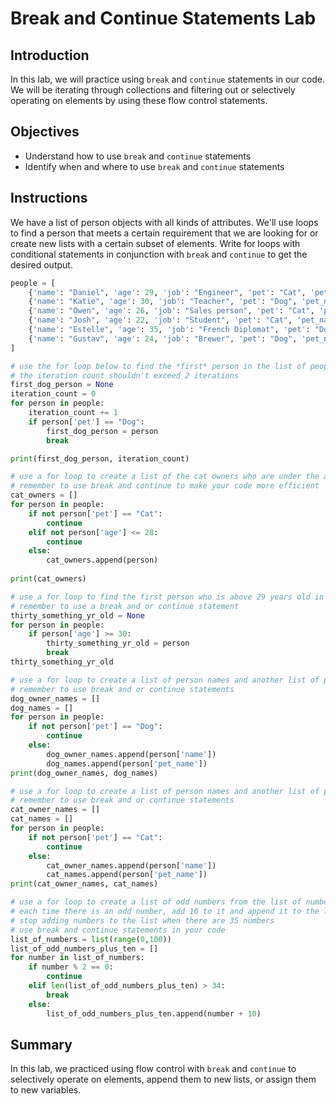 
# Break and Continue Statements Lab

## Introduction
In this lab, we will practice using `break` and `continue` statements in our code. We will be iterating through collections and filtering out or selectively operating on elements by using these flow control statements.

## Objectives

* Understand how to use `break` and `continue` statements
* Identify when and where to use `break` and `continue` statements

## Instructions

We have a list of person objects with all kinds of attributes. We'll use loops to find a person that meets a certain requirement that we are looking for or create new lists with a certain subset of elements. Write for loops with conditional statements in conjunction with `break` and `continue` to get the desired output.


```python
people = [
    {'name': "Daniel", 'age': 29, 'job': "Engineer", 'pet': "Cat", 'pet_name': "Gato"}, 
    {'name': "Katie", 'age': 30, 'job': "Teacher", 'pet': "Dog", 'pet_name': "Frank"},
    {'name': "Owen", 'age': 26, 'job': "Sales person", 'pet': "Cat", 'pet_name': "Cosmo"},
    {'name': "Josh", 'age': 22, 'job': "Student", 'pet': "Cat", 'pet_name': "Chat"},
    {'name': "Estelle", 'age': 35, 'job': "French Diplomat", 'pet': "Dog", 'pet_name': "Gabby"},
    {'name': "Gustav", 'age': 24, 'job': "Brewer", 'pet': "Dog", 'pet_name': "Helen"}
]
```


```python
# use the for loop below to find the *first* person in the list of people that has a dog as their pet
# the iteration count shouldn't exceed 2 iterations
first_dog_person = None
iteration_count = 0
for person in people:
    iteration_count += 1
    if person['pet'] == "Dog":
        first_dog_person = person
        break

print(first_dog_person, iteration_count)
```


```python
# use a for loop to create a list of the cat owners who are under the age of 28
# remember to use break and continue to make your code more efficient
cat_owners = []
for person in people:
    if not person['pet'] == "Cat":
        continue
    elif not person['age'] <= 28:
        continue
    else:
        cat_owners.append(person)
        
print(cat_owners)
```


```python
# use a for loop to find the first person who is above 29 years old in our list of people
# remember to use a break and or continue statement
thirty_something_yr_old = None
for person in people:
    if person['age'] >= 30:
        thirty_something_yr_old = person
        break
thirty_something_yr_old
```


```python
# use a for loop to create a list of person names and another list of pet names for all dog owners
# remember to use break and or continue statements
dog_owner_names = []
dog_names = []
for person in people:
    if not person['pet'] == "Dog":
        continue
    else:
        dog_owner_names.append(person['name'])        
        dog_names.append(person['pet_name'])
print(dog_owner_names, dog_names)
```


```python
# use a for loop to create a list of person names and another list of pet names for all cat owners this time
# remember to use break and or continue statements
cat_owner_names = []
cat_names = []
for person in people:
    if not person['pet'] == "Cat":
        continue
    else:
        cat_owner_names.append(person['name'])        
        cat_names.append(person['pet_name'])
print(cat_owner_names, cat_names)
```


```python
# use a for loop to create a list of odd numbers from the list of numbers from 0 to 100
# each time there is an odd number, add 10 to it and append it to the list_of_odd_numbers_plus_ten
# stop adding numbers to the list when there are 35 numbers
# use break and continue statements in your code
list_of_numbers = list(range(0,100))
list_of_odd_numbers_plus_ten = []
for number in list_of_numbers:
    if number % 2 == 0:
        continue
    elif len(list_of_odd_numbers_plus_ten) > 34:
        break
    else:
        list_of_odd_numbers_plus_ten.append(number + 10)
```

## Summary

In this lab, we practiced using flow control with `break` and `continue` to selectively operate on elements, append them to new lists, or assign them to new variables.
